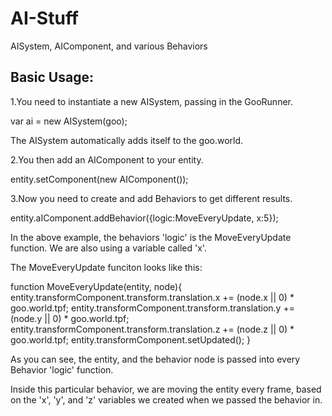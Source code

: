 AI-Stuff
========
AISystem, AIComponent, and various Behaviors

Basic Usage:
--------
1.You need to instantiate a new AISystem, passing in the GooRunner.

  var ai = new AISystem(goo);
  
The AISystem automatically adds itself to the goo.world.

2.You then add an AIComponent to your entity.

  entity.setComponent(new AIComponent());  
  
3.Now you need to create and add Behaviors to get different results.

  entity.aIComponent.addBehavior({logic:MoveEveryUpdate, x:5});
  
In the above example, the behaviors 'logic' is the MoveEveryUpdate function.  We are also using a variable called 'x'.

The MoveEveryUpdate funciton looks like this:

function MoveEveryUpdate(entity, node){
   entity.transformComponent.transform.translation.x += (node.x || 0) * goo.world.tpf;
   entity.transformComponent.transform.translation.y += (node.y || 0) * goo.world.tpf;
   entity.transformComponent.transform.translation.z += (node.z || 0) * goo.world.tpf;
   entity.transformComponent.setUpdated();
}

As you can see, the entity, and the behavior node is passed into every Behavior 'logic' function.

Inside this particular behavior, we are moving the entity every frame, based on the 'x', 'y', and 'z' variables we created when we passed the behavior in.
